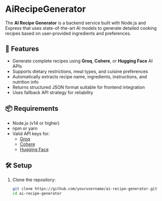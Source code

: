 # AiRecipeGenerator

The **AI Recipe Generator** is a backend service built with Node.js and Express that uses state-of-the-art AI models to generate detailed cooking recipes based on user-provided ingredients and preferences.

## 🚀 Features

- Generate complete recipes using **Groq**, **Cohere**, or **Hugging Face** AI APIs
- Supports dietary restrictions, meal types, and cuisine preferences
- Automatically extracts recipe name, ingredients, instructions, and nutrition info
- Returns structured JSON format suitable for frontend integration
- Uses fallback API strategy for reliability

## 📦 Requirements

- Node.js (v14 or higher)
- npm or yarn
- Valid API keys for:
  - [Groq](https://console.groq.com/)
  - [Cohere](https://dashboard.cohere.com/)
  - [Hugging Face](https://huggingface.co/settings/tokens)

## 🛠️ Setup

1. Clone the repository:

   ```bash
   git clone https://github.com/yourusername/ai-recipe-generator.git
   cd ai-recipe-generator
